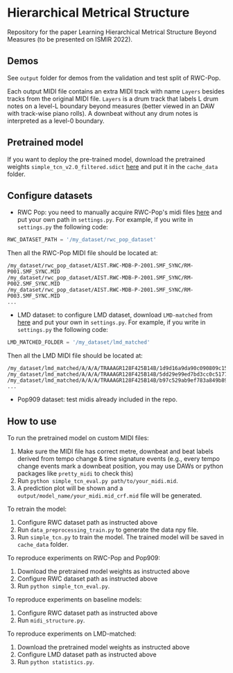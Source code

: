 # Hierarchical Metrical Structure

Repository for the paper Learning Hierarchical Metrical Structure Beyond Measures (to be presented on ISMIR 2022).

## Demos

See ``output`` folder for demos from the validation and test split of RWC-Pop.

Each output MIDI file contains an extra MIDI track with name ``Layers`` besides tracks from the original MIDI file. ``Layers`` is a drum track that labels L drum notes on a level-L boundary beyond measures (better viewed in an DAW with track-wise piano rolls). A downbeat without any drum notes is interpreted as a level-0 boundary.

## Pretrained model

If you want to deploy the pre-trained model, download the pretrained weights ``simple_tcn_v2.0_filtered.sdict`` [here](https://drive.google.com/drive/folders/1vTuTQ0MaO5eru5h_bETjSGXKtVxlZrSw?usp=sharing) and put it in the ``cache_data`` folder.

## Configure datasets

* RWC Pop: you need to manually acquire RWC-Pop's midi files [here](https://staff.aist.go.jp/m.goto/RWC-MDB/AIST-Annotation/PR/AIST.RWC-MDB-P-2001.SMF_SYNC.zip) and put your own path in ``settings.py``.
For example, if you write in ``settings.py`` the following code:
```python
RWC_DATASET_PATH = '/my_dataset/rwc_pop_dataset'
```
Then all the RWC-Pop MIDI file should be located at:
```
/my_dataset/rwc_pop_dataset/AIST.RWC-MDB-P-2001.SMF_SYNC/RM-P001.SMF_SYNC.MID
/my_dataset/rwc_pop_dataset/AIST.RWC-MDB-P-2001.SMF_SYNC/RM-P002.SMF_SYNC.MID
/my_dataset/rwc_pop_dataset/AIST.RWC-MDB-P-2001.SMF_SYNC/RM-P003.SMF_SYNC.MID
...
```
* LMD dataset: to configure LMD dataset, download ``LMD-matched`` from [here](https://colinraffel.com/projects/lmd/) and put your own in ``settings.py``. For example, if you write in ``settings.py`` the following code:
```python
LMD_MATCHED_FOLDER = '/my_dataset/lmd_matched'
```
Then all the LMD MIDI file should be located at:
```
/my_dataset/lmd_matched/A/A/A/TRAAAGR128F425B14B/1d9d16a9da90c090809c153754823c2b.mid
/my_dataset/lmd_matched/A/A/A/TRAAAGR128F425B14B/5dd29e99ed7bd3cc0c5177a6e9de22ea.mid
/my_dataset/lmd_matched/A/A/A/TRAAAGR128F425B14B/b97c529ab9ef783a849b896816001748.mid
...
```
* Pop909 dataset: test midis already included in the repo.

## How to use

To run the pretrained model on custom MIDI files:

1. Make sure the MIDI file has correct metre, downbeat and beat labels derived from tempo change & time signature events (e.g., every tempo change events mark a downbeat position, you may use DAWs or python packages like ``pretty_midi`` to check this)
2. Run ``python simple_tcn_eval.py path/to/your_midi.mid``.
3. A prediction plot will be shown and a ``output/model_name/your_midi.mid_crf.mid`` file will be generated.

To retrain the model:

1. Configure RWC dataset path as instructed above
2. Run ``data_preprocessing_train.py`` to generate the data npy file.
3. Run ``simple_tcn.py`` to train the model. The trained model will be saved in ``cache_data`` folder.

To reproduce experiments on RWC-Pop and Pop909:

1. Download the pretrained model weights as instructed above
2. Configure RWC dataset path as instructed above
3. Run ``python simple_tcn_eval.py``.

To reproduce experiments on baseline models:

1. Configure RWC dataset path as instructed above
2. Run ``midi_structure.py``.

To reproduce experiments on LMD-matched:

1. Download the pretrained model weights as instructed above
2. Configure LMD dataset path as instructed above
3. Run ``python statistics.py``.

